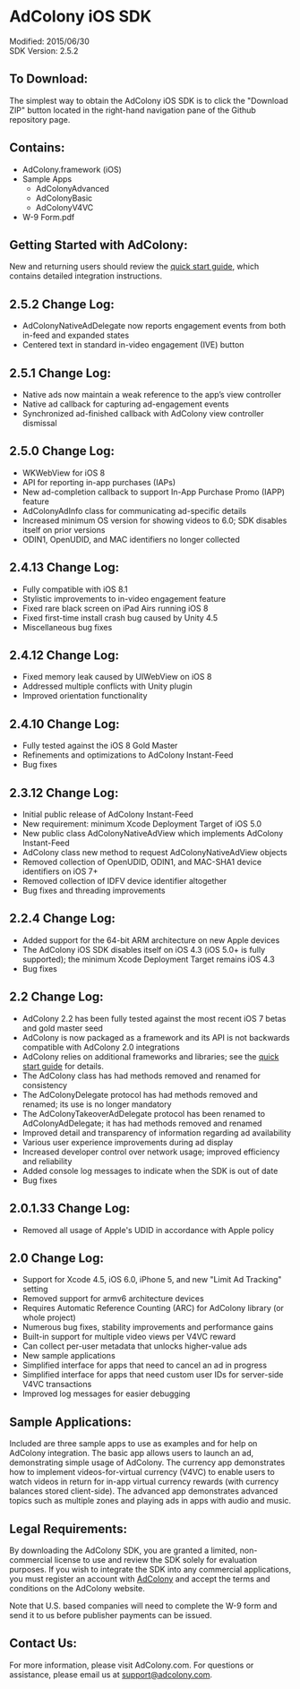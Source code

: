 AdColony iOS SDK
==================================
Modified: 2015/06/30  
SDK Version: 2.5.2  

To Download:
----------------------------------
The simplest way to obtain the AdColony iOS SDK is to click the "Download ZIP" button located in the right-hand navigation pane of the Github repository page.

Contains:
----------------------------------
* AdColony.framework (iOS)
* Sample Apps
  * AdColonyAdvanced
  * AdColonyBasic
  * AdColonyV4VC
* W-9 Form.pdf

Getting Started with AdColony:
----------------------------------
New and returning users should review the [quick start guide](https://github.com/AdColony/AdColony-iOS-SDK/wiki), which contains detailed integration instructions.

2.5.2 Change Log:
----------------------------------
* AdColonyNativeAdDelegate now reports engagement events from both in-feed and expanded states
* Centered text in standard in-video engagement (IVE) button

2.5.1 Change Log:
----------------------------------
* Native ads now maintain a weak reference to the app’s view controller
* Native ad callback for capturing ad-engagement events
* Synchronized ad-finished callback with AdColony view controller dismissal

2.5.0 Change Log:
----------------------------------
* WKWebView for iOS 8
* API for reporting in-app purchases (IAPs)
* New ad-completion callback to support In-App Purchase Promo (IAPP) feature
* AdColonyAdInfo class for communicating ad-specific details
* Increased minimum OS version for showing videos to 6.0; SDK disables itself on prior versions
* ODIN1, OpenUDID, and MAC identifiers no longer collected

2.4.13 Change Log:
----------------------------------
* Fully compatible with iOS 8.1
* Stylistic improvements to in-video engagement feature
* Fixed rare black screen on iPad Airs running iOS 8
* Fixed first-time install crash bug caused by Unity 4.5
* Miscellaneous bug fixes

2.4.12 Change Log:
----------------------------------
* Fixed memory leak caused by UIWebView on iOS 8
* Addressed multiple conflicts with Unity plugin
* Improved orientation functionality

2.4.10 Change Log:
----------------------------------
* Fully tested against the iOS 8 Gold Master
* Refinements and optimizations to AdColony Instant-Feed
* Bug fixes 

2.3.12 Change Log:
----------------------------------
* Initial public release of AdColony Instant-Feed
* New requirement: minimum Xcode Deployment Target of iOS 5.0
* New public class AdColonyNativeAdView which implements AdColony Instant-Feed
* AdColony class new method to request AdColonyNativeAdView objects
* Removed collection of OpenUDID, ODIN1, and MAC-SHA1 device identifiers on iOS 7+
* Removed collection of IDFV device identifier altogether
* Bug fixes and threading improvements

2.2.4 Change Log:
----------------------------------
* Added support for the 64-bit ARM architecture on new Apple devices
* The AdColony iOS SDK disables itself on iOS 4.3 (iOS 5.0+ is fully supported); the minimum Xcode Deployment Target remains iOS 4.3
* Bug fixes

2.2 Change Log:
----------------------------------
* AdColony 2.2 has been fully tested against the most recent iOS 7 betas and gold master seed
* AdColony is now packaged as a framework and its API is not backwards compatible with AdColony 2.0 integrations
* AdColony relies on additional frameworks and libraries; see the [quick start guide](https://github.com/AdColony/AdColony-iOS-SDK/wiki) for details. 
* The AdColony class has had methods removed and renamed for consistency
* The AdColonyDelegate protocol has had methods removed and renamed; its use is no longer mandatory
* The AdColonyTakeoverAdDelegate protocol has been renamed to AdColonyAdDelegate; it has had methods removed and renamed
* Improved detail and transparency of information regarding ad availability
* Various user experience improvements during ad display
* Increased developer control over network usage; improved efficiency and reliability
* Added console log messages to indicate when the SDK is out of date
* Bug fixes

2.0.1.33 Change Log:
----------------------------------
* Removed all usage of Apple's UDID in accordance with Apple policy

2.0 Change Log:
----------------------------------
* Support for Xcode 4.5, iOS 6.0, iPhone 5, and new "Limit Ad Tracking" setting
* Removed support for armv6 architecture devices
* Requires Automatic Reference Counting (ARC) for AdColony library (or whole project)
* Numerous bug fixes, stability improvements and performance gains
* Built-in support for multiple video views per V4VC reward
* Can collect per-user metadata that unlocks higher-value ads
* New sample applications
* Simplified interface for apps that need to cancel an ad in progress
* Simplified interface for apps that need custom user IDs for server-side V4VC transactions
* Improved log messages for easier debugging


Sample Applications:
----------------------------------
Included are three sample apps to use as examples and for help on AdColony integration. The basic app allows users to launch an ad, demonstrating simple usage of AdColony. The currency app demonstrates how to implement videos-for-virtual currency (V4VC) to enable users to watch videos in return for in-app virtual currency rewards (with currency balances stored client-side). The advanced app demonstrates advanced topics such as multiple zones and playing ads in apps with audio and music. 


Legal Requirements:
----------------------------------
By downloading the AdColony SDK, you are granted a limited, non-commercial license to use and review the SDK solely for evaluation purposes.  If you wish to integrate the SDK into any commercial applications, you must register an account with [AdColony](https://clients.adcolony.com/signup) and accept the terms and conditions on the AdColony website.

Note that U.S. based companies will need to complete the W-9 form and send it to us before publisher payments can be issued.


Contact Us:
----------------------------------
For more information, please visit AdColony.com. For questions or assistance, please email us at support@adcolony.com.

